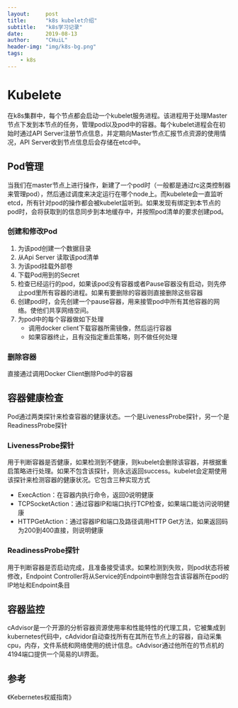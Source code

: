 ```yaml
---
layout:     post
title:      "k8s kubelet介绍"
subtitle:   "k8s学习记录"
date:       2019-08-13
author:     "CHuiL"
header-img: "img/k8s-bg.png"
tags:
    - k8s
---
```


# Kubelete
在k8s集群中，每个节点都会启动一个kubelet服务进程。该进程用于处理Master节点下发到本节点的任务，管理pod以及pod中的容器。每个kubelet进程会在初始时通过API Server注册节点信息，并定期向Master节点汇报节点资源的使用情况，API Server收到节点信息后会存储在etcd中。

## Pod管理
当我们在master节点上进行操作，新建了一个pod时（一般都是通过rc这类控制器来管理pod），然后通过调度来决定运行在哪个node上。而kubelete会一直监听etcd，所有针对pod的操作都会被kubelet监听到。如果发现有绑定到本节点的pod时，会将获取到的信息同步到本地缓存中，并按照pod清单的要求创建pod。

### 创建和修改Pod
1. 为该pod创建一个数据目录
2. 从Api Server 读取该pod清单
3. 为该pod挂载外部卷
4. 下载Pod用到的Secret
5. 检查已经运行的pod，如果该pod没有容器或者Pause容器没有启动，则先停止pod里所有容器的进程。如果有要删除的容器则直接删除这些容器
6. 创建pod时，会先创建一个pause容器，用来接管pod中所有其他容器的网络。使他们共享网络空间。
7. 为pod中的每个容器做如下处理
    - 调用docker client下载容器所需镜像，然后运行容器
    - 如果容器终止，且有没指定重启策略，则不做任何处理

### 删除容器
直接通过调用Docker Client删除Pod中的容器

## 容器健康检查
Pod通过两类探针来检查容器的健康状态。一个是LivenessProbe探针，另一个是ReadinessProbe探针

### LivenessProbe探针
用于判断容器是否健康，如果检测到不健康，则kubelet会删除该容器，并根据重启策略进行处理。如果不包含该探针，则永远返回success。kubelet会定期使用该探针来检测容器的健康状况。它包含三种实现方式
- ExecAction：在容器内执行命令，返回0说明健康
- TCPSocketAction：通过容器IP和端口执行TCP检查，如果端口能访问说明健康
- HTTPGetAction：通过容器IP和端口及路径调用HTTP Get方法，如果返回码为200到400直接，则说明健康

### ReadinessProbe探针
用于判断容器是否启动完成，且准备接受请求。如果检测到失败，则pod状态将被修改，Endpoint Controller将从Service的Endpoint中删除包含该容器所在pod的IP地址和Endpoint条目


## 容器监控
cAdvisor是一个开源的分析容器资源使用率和性能特性的代理工具，它被集成到kubernetes代码中，cAdvidor自动查找所有在其所在节点上的容器，自动采集cpu，内存，文件系统和网络使用的统计信息。cAdvisor通过他所在的节点机的4194端口提供一个简易的UI界面。

## 参考
《Kebernetes权威指南》
